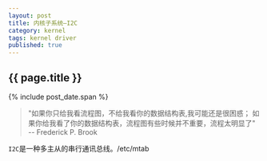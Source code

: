 ```yaml
---
layout: post
title: 内核子系统—I2C
category: kernel
tags: kernel driver
published: true
---
```


## {{ page.title }}
{% include post_date.span %}
> "如果你只给我看流程图，不给我看你的数据结构表,我可能还是很困惑；
> 如果你给我看了你的数据结构表，流程图有些时候并不重要，流程太明显了"
> -- Frederick P. Brook

`I2C`是一种多主从的串行通讯总线。<span class="path">/etc/mtab</path>
